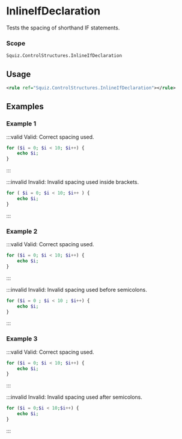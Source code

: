 # InlineIfDeclaration

Tests the spacing of shorthand IF statements.

### Scope

`Squiz.ControlStructures.InlineIfDeclaration`

## Usage

```xml
<rule ref="Squiz.ControlStructures.InlineIfDeclaration"></rule>
```

## Examples

### Example 1

:::valid Valid: Correct spacing used.
```php
for ($i = 0; $i < 10; $i++) {
    echo $i;
}
```
:::

:::invalid Invalid: Invalid spacing used inside brackets.
```php
for ( $i = 0; $i < 10; $i++ ) {
    echo $i;
}
```
:::

### Example 2

:::valid Valid: Correct spacing used.
```php
for ($i = 0; $i < 10; $i++) {
    echo $i;
}
```
:::

:::invalid Invalid: Invalid spacing used before semicolons.
```php
for ($i = 0 ; $i < 10 ; $i++) {
    echo $i;
}
```
:::

### Example 3

:::valid Valid: Correct spacing used.
```php
for ($i = 0; $i < 10; $i++) {
    echo $i;
}
```
:::

:::invalid Invalid: Invalid spacing used after semicolons.
```php
for ($i = 0;$i < 10;$i++) {
    echo $i;
}
```
:::